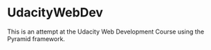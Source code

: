 UdacityWebDev
=============

This is an attempt at the Udacity Web Development Course using the Pyramid framework.
